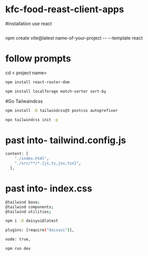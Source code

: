 # kfc-food-reast-client-apps

#installation use react

```bash

```

npm create vite@latest name-of-your-project -- --template react

# follow prompts

cd < project name>

```bash
npm install react-router-dom
```

```bash
npm install localforage match-sorter sort-by
```

#Go Tailwaindcss

```bash
npm install -D tailwindcss@3 postcss autoprefixer
```

```bash
npx tailwindcss init -p
```

# past into- tailwind.config.js

```bash
content: [
    "./index.html",
    "./src/**/*.{js,ts,jsx,tsx}",
  ],

```

# past into- index.css

```bash
@tailwind base;
@tailwind components;
@tailwind utilities;
```

```bash
npm i -D daisyui@latest
```

```bash
plugins: [require("daisyui")],
```

```bash
node: true,
```

```bash
npm run dev
```
